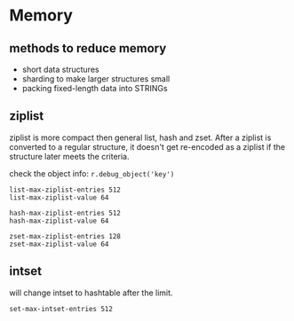 # Memory

## methods to reduce memory
- short data structures
- sharding to make larger structures small
- packing fixed-length data into STRINGs

## ziplist
ziplist is more compact then general list, hash and zset.
After a ziplist is converted to a regular structure, it doesn't get re-encoded as a ziplist if the structure later meets the criteria.

check the object info: `r.debug_object('key')`
```
list-max-ziplist-entries 512
list-max-ziplist-value 64

hash-max-ziplist-entries 512
hash-max-ziplist-value 64

zset-max-ziplist-entries 128
zset-max-ziplist-value 64
```

## intset
will change intset to hashtable after the limit.
```
set-max-intset-entries 512
```
